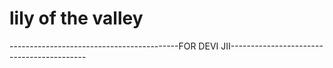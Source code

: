 # lily of the valley #
 
------------------------------------------FOR DEVI JII------------------------------------------
